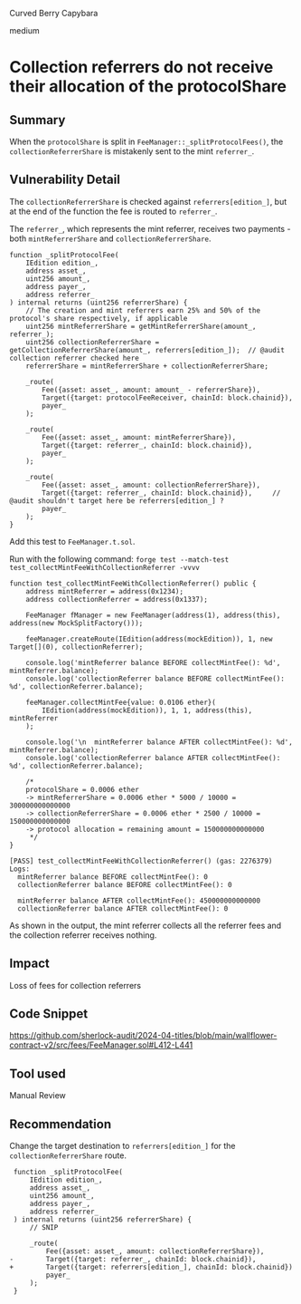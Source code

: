 Curved Berry Capybara

medium

# Collection referrers do not receive their allocation of the protocolShare

## Summary
When the `protocolShare` is split in `FeeManager::_splitProtocolFees()`, the `collectionReferrerShare` is mistakenly sent to the mint `referrer_`.

## Vulnerability Detail
The `collectionReferrerShare` is checked against `referrers[edition_]`, but at the end of the function the fee is routed to `referrer_`.

The `referrer_`, which represents the mint referrer, receives two payments - both `mintReferrerShare` and `collectionReferrerShare`.

```solidity
function _splitProtocolFee(
    IEdition edition_,
    address asset_,
    uint256 amount_,
    address payer_,
    address referrer_
) internal returns (uint256 referrerShare) {
    // The creation and mint referrers earn 25% and 50% of the protocol's share respectively, if applicable  
    uint256 mintReferrerShare = getMintReferrerShare(amount_, referrer_);
    uint256 collectionReferrerShare = getCollectionReferrerShare(amount_, referrers[edition_]);  // @audit collection referrer checked here
    referrerShare = mintReferrerShare + collectionReferrerShare;

    _route(
        Fee({asset: asset_, amount: amount_ - referrerShare}),
        Target({target: protocolFeeReceiver, chainId: block.chainid}),
        payer_
    );

    _route(
        Fee({asset: asset_, amount: mintReferrerShare}),
        Target({target: referrer_, chainId: block.chainid}),
        payer_
    );

    _route(
        Fee({asset: asset_, amount: collectionReferrerShare}),   
        Target({target: referrer_, chainId: block.chainid}),     // @audit shouldn't target here be referrers[edition_] ? 
        payer_                                                  
    );
}
```

Add this test to `FeeManager.t.sol`.

Run with the following command: `forge test --match-test test_collectMintFeeWithCollectionReferrer -vvvv`

```solidity
function test_collectMintFeeWithCollectionReferrer() public {
    address mintReferrer = address(0x1234);
    address collectionReferrer = address(0x1337);

    FeeManager fManager = new FeeManager(address(1), address(this), address(new MockSplitFactory()));
        
    feeManager.createRoute(IEdition(address(mockEdition)), 1, new Target[](0), collectionReferrer);

    console.log('mintReferrer balance BEFORE collectMintFee(): %d', mintReferrer.balance);
    console.log('collectionReferrer balance BEFORE collectMintFee(): %d', collectionReferrer.balance);

    feeManager.collectMintFee{value: 0.0106 ether}(
        IEdition(address(mockEdition)), 1, 1, address(this), mintReferrer
    );
        
    console.log('\n  mintReferrer balance AFTER collectMintFee(): %d', mintReferrer.balance);
    console.log('collectionReferrer balance AFTER collectMintFee(): %d', collectionReferrer.balance);

    /*
    protocolShare = 0.0006 ether
    -> mintReferrerShare = 0.0006 ether * 5000 / 10000 = 300000000000000
    -> collectionReferrerShare = 0.0006 ether * 2500 / 10000 = 150000000000000
    -> protocol allocation = remaining amount = 150000000000000
     */
}
```

```solidity
[PASS] test_collectMintFeeWithCollectionReferrer() (gas: 2276379)
Logs:
  mintReferrer balance BEFORE collectMintFee(): 0
  collectionReferrer balance BEFORE collectMintFee(): 0
  
  mintReferrer balance AFTER collectMintFee(): 450000000000000
  collectionReferrer balance AFTER collectMintFee(): 0
```

As shown in the output, the mint referrer collects all the referrer fees and the collection referrer receives nothing. 

## Impact
Loss of fees for collection referrers

## Code Snippet
https://github.com/sherlock-audit/2024-04-titles/blob/main/wallflower-contract-v2/src/fees/FeeManager.sol#L412-L441

## Tool used
Manual Review

## Recommendation
Change the target destination to `referrers[edition_]` for the `collectionReferrerShare` route.
```solidity
 function _splitProtocolFee(
     IEdition edition_,
     address asset_,
     uint256 amount_,
     address payer_,
     address referrer_
 ) internal returns (uint256 referrerShare) {
     // SNIP

     _route(
         Fee({asset: asset_, amount: collectionReferrerShare}),   
-        Target({target: referrer_, chainId: block.chainid}), 
+        Target({target: referrers[edition_], chainId: block.chainid})
         payer_                                                  
     );
 }
```